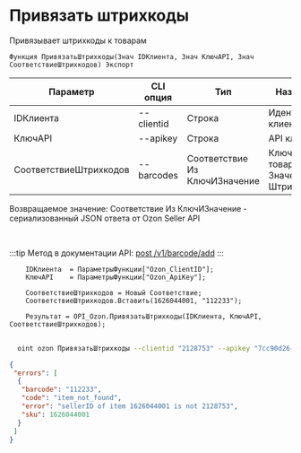 ﻿---
sidebar_position: 1
---

# Привязать штрихкоды
 Привязывает штрихкоды к товарам



`Функция ПривязатьШтрихкоды(Знач IDКлиента, Знач КлючAPI, Знач СоответствиеШтрихкодов) Экспорт`

  | Параметр | CLI опция | Тип | Назначение |
  |-|-|-|-|
  | IDКлиента | --clientid | Строка | Идентификатор клиента |
  | КлючAPI | --apikey | Строка | API ключ |
  | СоответствиеШтрихкодов | --barcodes | Соответствие Из КлючИЗначение | Ключ > SKU товара, Значение > Штрихкод |

  
  Возвращаемое значение:   Соответствие Из КлючИЗначение - сериализованный JSON ответа от Ozon Seller API

<br/>

:::tip
Метод в документации API: [post /v1/barcode/add](https://docs.ozon.ru/api/seller/#operation/add-barcode)
:::
<br/>


```bsl title="Пример кода"
    IDКлиента  = ПараметрыФункции["Ozon_ClientID"];
    КлючAPI    = ПараметрыФункции["Ozon_ApiKey"];

    СоответствиеШтрихкодов = Новый Соответствие;
    СоответствиеШтрихкодов.Вставить(1626044001, "112233");

    Результат = OPI_Ozon.ПривязатьШтрихкоды(IDКлиента, КлючAPI, СоответствиеШтрихкодов);
```



```sh title="Пример команды CLI"
    
  oint ozon ПривязатьШтрихкоды --clientid "2128753" --apikey "7cc90d26-33e4-499b..." --barcodes %barcodes%

```

```json title="Результат"
{
 "errors": [
  {
   "barcode": "112233",
   "code": "item_not_found",
   "error": "sellerID of item 1626044001 is not 2128753",
   "sku": 1626044001
  }
 ]
}
```
